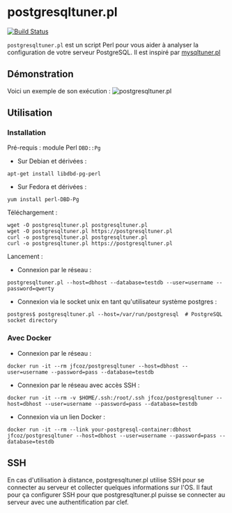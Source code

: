 # postgresqltuner.pl

[![Build Status](https://travis-ci.org/jfcoz/postgresqltuner.svg?branch=master)](https://travis-ci.org/jfcoz/postgresqltuner)

`postgresqltuner.pl` est un script Perl pour vous aider à analyser la configuration de votre serveur PostgreSQL. Il est inspiré par [mysqltuner.pl](https://github.com/major/MySQLTuner-perl)

## Démonstration

Voici un exemple de son exécution :
![postgresqltuner.pl](https://github.com/jfcoz/postgresqltuner/blob/master/documentation/postgresqltuner.png)

## Utilisation

### Installation

Pré-requis : module Perl `DBD::Pg`

- Sur Debian et dérivées :
```
apt-get install libdbd-pg-perl
```
- Sur Fedora et dérivées :
```
yum install perl-DBD-Pg
```

Téléchargement :

```
wget -O postgresqltuner.pl postgresqltuner.pl
wget -O postgresqltuner.pl https://postgresqltuner.pl
curl -o postgresqltuner.pl postgresqltuner.pl
curl -o postgresqltuner.pl https://postgresqltuner.pl
```

Lancement :
- Connexion par le réseau :
```
postgresqltuner.pl --host=dbhost --database=testdb --user=username --password=qwerty
```
- Connexion via le socket unix en tant qu'utilisateur système postgres :
```
postgres$ postgresqltuner.pl --host=/var/run/postgresql  # PostgreSQL socket directory
```

### Avec Docker

 - Connexion par le réseau :
```
docker run -it --rm jfcoz/postgresqltuner --host=dbhost --user=username --password=pass --database=testdb
```
 - Connexion par le réseau avec accès SSH :
```
docker run -it --rm -v $HOME/.ssh:/root/.ssh jfcoz/postgresqltuner --host=dbhost --user=username --password=pass --database=testdb
```
 - Connexion via un lien Docker :
```
docker run -it --rm --link your-postgresql-container:dbhost jfcoz/postgresqltuner --host=dbhost --user=username --password=pass --database=testdb
```

## SSH

En cas d'utilisation à distance, postgresqltuner.pl utilise SSH pour se connecter au serveur et collecter quelques informations sur l'OS. Il faut pour ça configurer SSH pour que postgresqltuner.pl puisse se connecter au serveur avec une authentification par clef.

